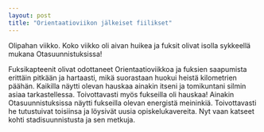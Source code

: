 ```yaml
---
layout: post
title: "Orientaatioviikon jälkeiset fiilikset"
---
```

Olipahan viikko. Koko viikko oli aivan huikea ja fuksit olivat isolla sykkeellä mukana Otasuunnistuksissa!

Fuksikapteenit olivat odottaneet Orientaatioviikkoa ja fuksien saapumista erittäin pitkään ja hartaasti, mikä suorastaan huokui heistä kilometrien päähän. Kaikilla näytti olevan hauskaa ainakin itseni ja tomikuntani silmin asiaa tarkastellessa. Toivottavasti myös fukseilla oli hauskaa! Ainakin Otasuunnistuksissa näytti fukseilla olevan energistä meininkiä. Toivottavasti he tutustuivat toisiinsa ja löysivät uusia opiskelukavereita. Nyt vaan katseet kohti stadisuunnistusta ja sen metkuja.
